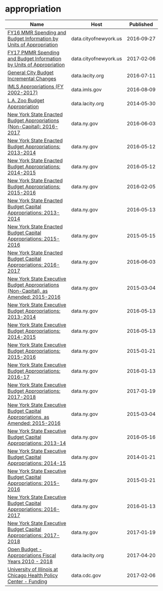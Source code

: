 # appropriation

Name | Host | Published
---- | ---- | ---------
[FY16 MMR Spending and Budget Information by Units of Appropriation](../datasets/gepv-dxc2.md) | data.cityofnewyork.us | 2016&#x2011;09&#x2011;27
[FY17 PMMR Spending and Budget Information by Units of Appropriation](../datasets/jjvq-4t2v.md) | data.cityofnewyork.us | 2017&#x2011;02&#x2011;06
[General City Budget Incremental Changes](../datasets/k4k6-bwwv.md) | data.lacity.org | 2016&#x2011;07&#x2011;11
[IMLS Appropriations (FY 2002-2017)](../datasets/pv6v-66cr.md) | data.imls.gov | 2016&#x2011;08&#x2011;09
[L.A. Zoo Budget Appropriation](../datasets/jpdu-8y8k.md) | data.lacity.org | 2014&#x2011;05&#x2011;30
[New York State Enacted Budget Appropriations (Non-Capital): 2016-2017](../datasets/q2z7-9eaw.md) | data.ny.gov | 2016&#x2011;06&#x2011;03
[New York State Enacted Budget Appropriations: 2013-2014](../datasets/wbuv-35mw.md) | data.ny.gov | 2016&#x2011;05&#x2011;12
[New York State Enacted Budget Appropriations: 2014-2015](../datasets/rkm7-fnc2.md) | data.ny.gov | 2016&#x2011;05&#x2011;12
[New York State Enacted Budget Appropriations: 2015-2016](../datasets/e3kc-m93t.md) | data.ny.gov | 2016&#x2011;02&#x2011;05
[New York State Enacted Budget Capital Appropriations: 2013-2014](../datasets/tc88-gm5r.md) | data.ny.gov | 2016&#x2011;05&#x2011;13
[New York State Enacted Budget Capital Appropriations: 2015-2016](../datasets/2b6v-a2gs.md) | data.ny.gov | 2015&#x2011;05&#x2011;15
[New York State Enacted Budget Capital Appropriations: 2016-2017](../datasets/mpnb-pa8k.md) | data.ny.gov | 2016&#x2011;06&#x2011;03
[New York State Executive Budget Appropriations (Non-Capital), as Amended: 2015-2016](../datasets/dpaa-qunx.md) | data.ny.gov | 2015&#x2011;03&#x2011;04
[New York State Executive Budget Appropriations: 2013-2014](../datasets/qq87-vicj.md) | data.ny.gov | 2016&#x2011;05&#x2011;13
[New York State Executive Budget Appropriations: 2014-2015](../datasets/tpjv-w3ss.md) | data.ny.gov | 2016&#x2011;05&#x2011;13
[New York State Executive Budget Appropriations: 2015-2016](../datasets/nkdr-eaaf.md) | data.ny.gov | 2015&#x2011;01&#x2011;21
[New York State Executive Budget Appropriations: 2016-17](../datasets/hxy8-46bu.md) | data.ny.gov | 2016&#x2011;01&#x2011;13
[New York State Executive Budget Appropriations: 2017-2018](../datasets/yv78-9wbn.md) | data.ny.gov | 2017&#x2011;01&#x2011;19
[New York State Executive Budget Capital Appropriations, as Amended: 2015-2016](../datasets/eyju-7cdr.md) | data.ny.gov | 2015&#x2011;03&#x2011;04
[New York State Executive Budget Capital Appropriations: 2013-14](../datasets/a3pi-nqef.md) | data.ny.gov | 2016&#x2011;05&#x2011;16
[New York State Executive Budget Capital Appropriations: 2014-15](../datasets/p3bu-bme6.md) | data.ny.gov | 2014&#x2011;01&#x2011;21
[New York State Executive Budget Capital Appropriations: 2015-2016](../datasets/d7vq-82jt.md) | data.ny.gov | 2015&#x2011;01&#x2011;21
[New York State Executive Budget Capital Appropriations: 2016-2017](../datasets/in6g-eta3.md) | data.ny.gov | 2016&#x2011;01&#x2011;13
[New York State Executive Budget Capital Appropriations: 2017-2018](../datasets/4ukq-mtyf.md) | data.ny.gov | 2017&#x2011;01&#x2011;19
[Open Budget - Appropriations Fiscal Years 2010 - 2018](../datasets/5242-pnmt.md) | data.lacity.org | 2017&#x2011;04&#x2011;20
[University of Illinois at Chicago Health Policy Center - Funding](../datasets/vw7y-v3uk.md) | data.cdc.gov | 2017&#x2011;02&#x2011;06

